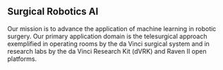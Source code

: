 ## Surgical Robotics AI

Our mission is to advance the application of machine learning in robotic surgery.
Our primary application domain is the telesurgical approach exemplified in operating rooms by the da Vinci surgical system
and in research labs by the da Vinci Research Kit (dVRK) and Raven II open platforms. 
